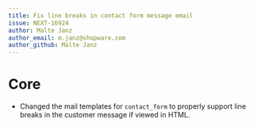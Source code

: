 ```yaml
---
title: Fix line breaks in contact form message email
issue: NEXT-16924
author: Malte Janz
author_email: m.janz@shopware.com 
author_github: Malte Janz
---
```

# Core
* Changed the mail templates for `contact_form` to properly support line breaks in the customer message if viewed in HTML.
